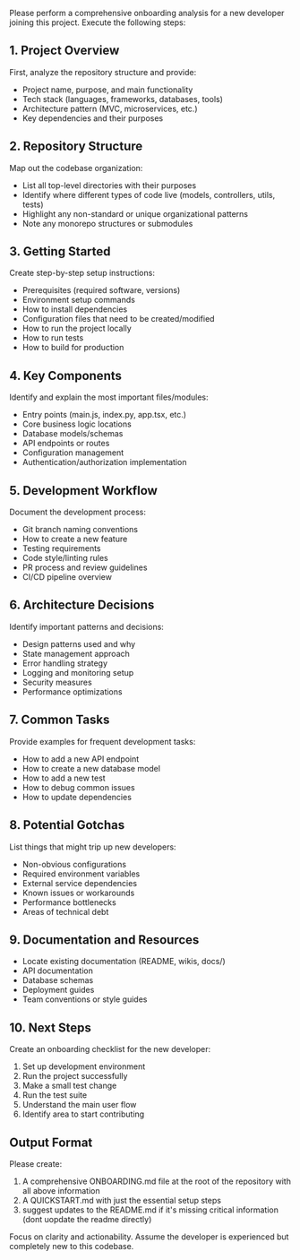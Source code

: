 Please perform a comprehensive onboarding analysis for a new developer joining this project. Execute the following steps:

## 1. Project Overview
First, analyze the repository structure and provide:
- Project name, purpose, and main functionality
- Tech stack (languages, frameworks, databases, tools)
- Architecture pattern (MVC, microservices, etc.)
- Key dependencies and their purposes

## 2. Repository Structure
Map out the codebase organization:
- List all top-level directories with their purposes
- Identify where different types of code live (models, controllers, utils, tests)
- Highlight any non-standard or unique organizational patterns
- Note any monorepo structures or submodules

## 3. Getting Started
Create step-by-step setup instructions:
- Prerequisites (required software, versions)
- Environment setup commands
- How to install dependencies
- Configuration files that need to be created/modified
- How to run the project locally
- How to run tests
- How to build for production

## 4. Key Components
Identify and explain the most important files/modules:
- Entry points (main.js, index.py, app.tsx, etc.)
- Core business logic locations
- Database models/schemas
- API endpoints or routes
- Configuration management
- Authentication/authorization implementation

## 5. Development Workflow
Document the development process:
- Git branch naming conventions
- How to create a new feature
- Testing requirements
- Code style/linting rules
- PR process and review guidelines
- CI/CD pipeline overview

## 6. Architecture Decisions
Identify important patterns and decisions:
- Design patterns used and why
- State management approach
- Error handling strategy
- Logging and monitoring setup
- Security measures
- Performance optimizations

## 7. Common Tasks
Provide examples for frequent development tasks:
- How to add a new API endpoint
- How to create a new database model
- How to add a new test
- How to debug common issues
- How to update dependencies

## 8. Potential Gotchas
List things that might trip up new developers:
- Non-obvious configurations
- Required environment variables
- External service dependencies
- Known issues or workarounds
- Performance bottlenecks
- Areas of technical debt

## 9. Documentation and Resources
- Locate existing documentation (README, wikis, docs/)
- API documentation
- Database schemas
- Deployment guides
- Team conventions or style guides

## 10. Next Steps
Create an onboarding checklist for the new developer:
1. Set up development environment
2. Run the project successfully
3. Make a small test change
4. Run the test suite
5. Understand the main user flow
6. Identify area to start contributing

## Output Format
Please create:
1. A comprehensive ONBOARDING.md file at the root of the repository with all above information
2. A QUICKSTART.md with just the essential setup steps
3. suggest updates to the README.md if it's missing critical information (dont uopdate the readme directly)

Focus on clarity and actionability. Assume the developer is experienced but completely new to this codebase.